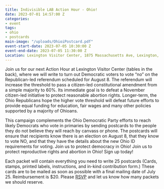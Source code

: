 ```yaml
---
title: Indivisible LAB Action Hour - Ohio!
date: 2023-07-01 14:57:00 Z
categories:
- event
tags:
- ohio
- postcards
main-image: "/uploads/OhioiPostcard.pdf"
event-start-date: 2023-07-05 10:30:00 Z
event-end-date: 2023-07-05 11:30:00 Z
Location: Lexington Visitor Center, 1875 Massachusetts Ave, Lexington, MA
---
```


Join us for our next Action Hour at Lexington Visitor Center (tables in the back), where we will write to turn out Democratic voters to vote “no” on the Republican-led referendum scheduled for August 8. The referendum will increase the threshold to pass a citizen-led constitutional amendment from a simple majority to 60%.  Its immediate goal is to defeat a November citizen-led initiative to protect reasonable abortion rights.  Longer-term, the Ohio Republicans hope the higher vote threshold will defeat future efforts to provide equal funding for education, fair wages and many other policies supported by a majority of Ohioans. 

This campaign complements the Ohio Democratic Party efforts to reach likely Democrats who vote in primaries by sending postcards to the people they do not believe they will reach by canvass or phone. The postcards will ensure that recipients know there is an election on August 8, that they know to vote NO, and that they have the details about the new Ohio ID requirements for voting. Join us to protect democracy in Ohio! Join us to protect reproductive rights and abortion in Ohio! Sign up today! 

Each packet will contain everything you need to write 25 postcards (Cards, stamps, printed labels, instructions, and in-kind contribution form.) These cards are to be mailed as soon as possible with a final mailing date of July 25. Reimbursement is $20. Please [RSVP](https://www.mobilize.us/indivisiblelab/event/569779/) and let us know how many packets we should reserve. 